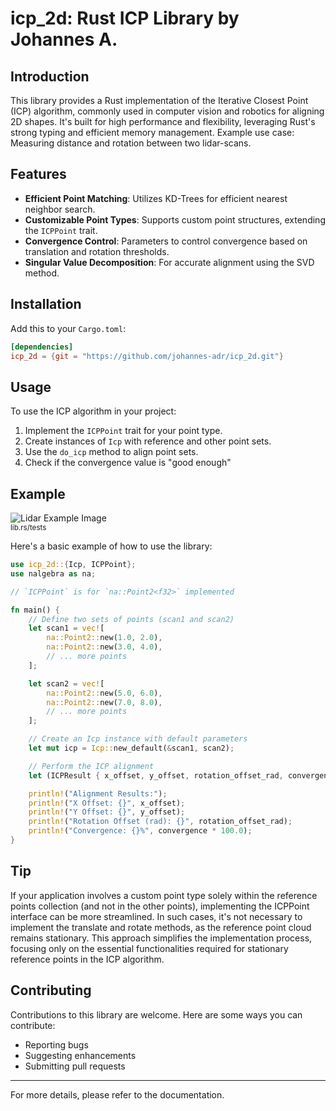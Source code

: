 # icp_2d: Rust ICP Library by Johannes A.

## Introduction

This library provides a Rust implementation of the Iterative Closest Point (ICP) algorithm, commonly used in computer vision and robotics for aligning 2D shapes. It's built for high performance and flexibility, leveraging Rust's strong typing and efficient memory management.
Example use case: Measuring distance and rotation between two lidar-scans.

## Features

- **Efficient Point Matching**: Utilizes KD-Trees for efficient nearest neighbor search.
- **Customizable Point Types**: Supports custom point structures, extending the `ICPPoint` trait.
- **Convergence Control**: Parameters to control convergence based on translation and rotation thresholds.
- **Singular Value Decomposition**: For accurate alignment using the SVD method.

## Installation

Add this to your `Cargo.toml`:

```toml
[dependencies]
icp_2d = {git = "https://github.com/johannes-adr/icp_2d.git"}
```

## Usage

To use the ICP algorithm in your project:

1. Implement the `ICPPoint` trait for your point type.
2. Create instances of `Icp` with reference and other point sets.
3. Use the `do_icp` method to align point sets.
4. Check if the convergence value is "good enough"

## Example

![Lidar Example Image](https://raw.githubusercontent.com/johannes-adr/icp_2d/master/assets/LidarTest.svg)  
<sup>lib.rs/tests</sub>

Here's a basic example of how to use the library:

```rust
use icp_2d::{Icp, ICPPoint};
use nalgebra as na;

// `ICPPoint` is for `na::Point2<f32>` implemented

fn main() {
    // Define two sets of points (scan1 and scan2)
    let scan1 = vec![
        na::Point2::new(1.0, 2.0),
        na::Point2::new(3.0, 4.0),
        // ... more points
    ];

    let scan2 = vec![
        na::Point2::new(5.0, 6.0),
        na::Point2::new(7.0, 8.0),
        // ... more points
    ];

    // Create an Icp instance with default parameters
    let mut icp = Icp::new_default(&scan1, scan2);

    // Perform the ICP alignment
    let (ICPResult { x_offset, y_offset, rotation_offset_rad, convergence }, aligned_scan) = icp.do_icp(0.0, 0.0, 0.0);

    println!("Alignment Results:");
    println!("X Offset: {}", x_offset);
    println!("Y Offset: {}", y_offset);
    println!("Rotation Offset (rad): {}", rotation_offset_rad);
    println!("Convergence: {}%", convergence * 100.0);
}
```

## Tip


If your application involves a custom point type solely within the reference points collection (and not in the other points), 
implementing the ICPPoint interface can be more streamlined. In such cases, it's not necessary to implement the translate and rotate methods,
as the reference point cloud remains stationary.
This approach simplifies the implementation process, focusing only on the essential functionalities required for stationary reference points in the ICP algorithm.

## Contributing

Contributions to this library are welcome. Here are some ways you can contribute:

- Reporting bugs
- Suggesting enhancements
- Submitting pull requests

---

For more details, please refer to the documentation.